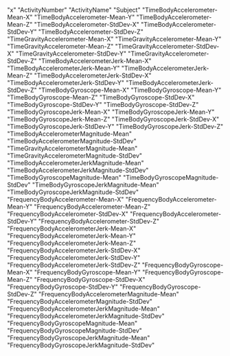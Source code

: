"x"
"ActivityNumber"
"ActivityName"
"Subject"
"TimeBodyAccelerometer-Mean-X"
"TimeBodyAccelerometer-Mean-Y"
"TimeBodyAccelerometer-Mean-Z"
"TimeBodyAccelerometer-StdDev-X"
"TimeBodyAccelerometer-StdDev-Y"
"TimeBodyAccelerometer-StdDev-Z"
"TimeGravityAccelerometer-Mean-X"
"TimeGravityAccelerometer-Mean-Y"
"TimeGravityAccelerometer-Mean-Z"
"TimeGravityAccelerometer-StdDev-X"
"TimeGravityAccelerometer-StdDev-Y"
"TimeGravityAccelerometer-StdDev-Z"
"TimeBodyAccelerometerJerk-Mean-X"
"TimeBodyAccelerometerJerk-Mean-Y"
"TimeBodyAccelerometerJerk-Mean-Z"
"TimeBodyAccelerometerJerk-StdDev-X"
"TimeBodyAccelerometerJerk-StdDev-Y"
"TimeBodyAccelerometerJerk-StdDev-Z"
"TimeBodyGyroscope-Mean-X"
"TimeBodyGyroscope-Mean-Y"
"TimeBodyGyroscope-Mean-Z"
"TimeBodyGyroscope-StdDev-X"
"TimeBodyGyroscope-StdDev-Y"
"TimeBodyGyroscope-StdDev-Z"
"TimeBodyGyroscopeJerk-Mean-X"
"TimeBodyGyroscopeJerk-Mean-Y"
"TimeBodyGyroscopeJerk-Mean-Z"
"TimeBodyGyroscopeJerk-StdDev-X"
"TimeBodyGyroscopeJerk-StdDev-Y"
"TimeBodyGyroscopeJerk-StdDev-Z"
"TimeBodyAccelerometerMagnitude-Mean"
"TimeBodyAccelerometerMagnitude-StdDev"
"TimeGravityAccelerometerMagnitude-Mean"
"TimeGravityAccelerometerMagnitude-StdDev"
"TimeBodyAccelerometerJerkMagnitude-Mean"
"TimeBodyAccelerometerJerkMagnitude-StdDev"
"TimeBodyGyroscopeMagnitude-Mean"
"TimeBodyGyroscopeMagnitude-StdDev"
"TimeBodyGyroscopeJerkMagnitude-Mean"
"TimeBodyGyroscopeJerkMagnitude-StdDev"
"FrequencyBodyAccelerometer-Mean-X"
"FrequencyBodyAccelerometer-Mean-Y"
"FrequencyBodyAccelerometer-Mean-Z"
"FrequencyBodyAccelerometer-StdDev-X"
"FrequencyBodyAccelerometer-StdDev-Y"
"FrequencyBodyAccelerometer-StdDev-Z"
"FrequencyBodyAccelerometerJerk-Mean-X"
"FrequencyBodyAccelerometerJerk-Mean-Y"
"FrequencyBodyAccelerometerJerk-Mean-Z"
"FrequencyBodyAccelerometerJerk-StdDev-X"
"FrequencyBodyAccelerometerJerk-StdDev-Y"
"FrequencyBodyAccelerometerJerk-StdDev-Z"
"FrequencyBodyGyroscope-Mean-X"
"FrequencyBodyGyroscope-Mean-Y"
"FrequencyBodyGyroscope-Mean-Z"
"FrequencyBodyGyroscope-StdDev-X"
"FrequencyBodyGyroscope-StdDev-Y"
"FrequencyBodyGyroscope-StdDev-Z"
"FrequencyBodyAccelerometerMagnitude-Mean"
"FrequencyBodyAccelerometerMagnitude-StdDev"
"FrequencyBodyAccelerometerJerkMagnitude-Mean"
"FrequencyBodyAccelerometerJerkMagnitude-StdDev"
"FrequencyBodyGyroscopeMagnitude-Mean"
"FrequencyBodyGyroscopeMagnitude-StdDev"
"FrequencyBodyGyroscopeJerkMagnitude-Mean"
"FrequencyBodyGyroscopeJerkMagnitude-StdDev"

